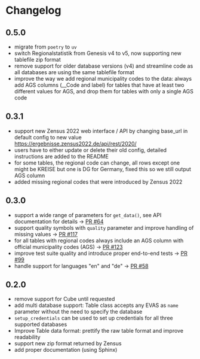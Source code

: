# Changelog

## 0.5.0

- migrate from `poetry` to `uv`
- switch Regionalstatistik from Genesis v4 to v5, now supporting new tablefile zip format
- remove support for older database versions (v4) and streamline code as all databases are using the same tablefile format
- improve the way we add regional municipality codes to the data: always add AGS columns (__Code and label) for tables that have at least two different values for AGS, and drop them for tables with only a single AGS code

## 0.3.1

- support new Zensus 2022 web interface / API by changing base_url in default config to new value <https://ergebnisse.zensus2022.de/api/rest/2020/>
- users have to either update or delete their old config, detailed instructions are added to the README
- for some tables, the regional code can change, all rows except one might be KREISE but one is DG for Germany, fixed this so we still output AGS column
- added missing regional codes that were introduced by Zensus 2022

## 0.3.0

- support a wide range of parameters for `get_data()`, see API documentation for details -> [PR #64](https://github.com/CorrelAid/pystatis/pull/64)
- support quality symbols with `quality` parameter and improve handling of missing values -> [PR #117](https://github.com/CorrelAid/pystatis/pull/117)
- for all tables with regional codes always include an AGS column with official municipality codes (AGS) -> [PR #123](https://github.com/CorrelAid/pystatis/pull/123)
- improve test suite quality and introduce proper end-to-end tests -> [PR #99](https://github.com/CorrelAid/pystatis/pull/99)
- handle support for languages "en" and "de" -> [PR #58](https://github.com/CorrelAid/pystatis/pull/58)

## 0.2.0

- remove support for Cube until requested
- add multi database support: Table class accepts any EVAS as `name` parameter without the need to specify the database
- `setup_credentials` can be used to set up credentials for all three supported databases
- Improve Table data format: prettify the raw table format and improve readability
- support new zip format returned by Zensus
- add proper documentation (using Sphinx)
